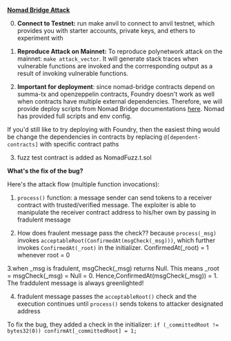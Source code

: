 **[Nomad Bridge Attack](https://www.coinbase.com/blog/nomad-bridge-incident-analysis)**

0. **Connect to Testnet:** run make anvil to connect to anvil testnet, which provides you with starter accounts, private keys,  and ethers to experiment with

1. **Reproduce Attack on Mainnet:** To reproduce polynetwork attack on the mainnet: `make attack_vector`. It will generate stack traces when vulnerable functions are invoked and the corrresponding output as a result of invoking vulnerable functions.

2. **Important for deployment**: since nomad-bridge contracts depend on summa-tx and openzeppelin contracts, Foundry doesn't work as
well when contracts have multiple external dependencies. Therefore, we will provide deploy scripts from Nomad Bridge documentations
[here](https://github.com/nomad-xyz/monorepo/tree/main/packages/deploy). Nomad has provided full scripts and env config. 

If you'd still like to try deploying with Foundry, then the easiest thing would be change the dependencies in contracts by replacing 
`@[dependent-contracts]` with specific contract paths

3. fuzz test contract is added as NomadFuzz.t.sol


**What's the fix of the bug?**

Here's the attack flow (multiple function invocations): 

1. `process()` function: a message sender can send tokens to a receiver contract with trusted/verified message. The exploiter
is able to manipulate the receiver contract address to his/her own by passing in fradulent message

2. How does fraulent message pass the check?? because  `process(_msg)` invokes `acceptableRoot(ConfirmedAt(msgCheck(_msg)))`, which further invokes `ConfirmedAt(_root)`
in the initializer. ConfirmedAt(_root) = 1 whenever root = 0

3.when _msg is fradulent, msgCheck(_msg) returns Null. This means _root = msgCheck(_msg) = Null = 0. Hence,ConfirmedAt(msgCheck(_msg)) = 1. The fraddulent message is always greenlighted!

4. fradulent message passes the `acceptableRoot()` check and the execution continues until  `process()` sends tokens to attacker designated address 

To fix the bug, they added a check in the initializer: `if (_committedRoot != bytes32(0)) confirmAt[_committedRoot] = 1;`
